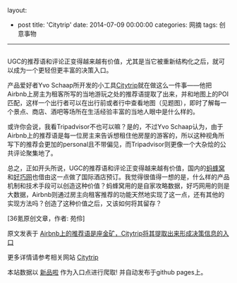 layout: 
  - post 
title: 'Citytrip' 
date: 2014-07-09 00:00:00 
categories: 网摘 
tags: 创意事物 
---

<p><img src="http://a.36krcnd.com/photo/2014/b6e2dfa40c03aca83b4cf797d01c8a42.png" alt=""/></p>

<p>UGC的推荐语和评论正变得越来越有价值，尤其是当它被重新结构化之后，就可以成为一个更轻但更丰富的决策入口。</p>

<p>产品爱好者Yvo Schaap所开发的小工具<a target="_blank" data-no-turbolink="true" href="http://www.yvoschaap.com/citytrip">Citytrip</a>就在做这么一件事——他把Airbnb上房主为租客所写的当地游玩之处的推荐语提取了出来，并和地图上的POI匹配，这样一个出行者可以在出行前或者行中查看地图（见题图），即时了解每一个景点、商店、酒吧等场所在生活经验丰富的当地人眼中是什么样的。</p>

<p>或许你会说，我看Tripadvisor不也可以嘛？是的，不过Yvo Schaap认为，由于Airbnb上的推荐语是每一位房主来告诉想租住他房屋的游客的，所以这种视角所写下的推荐会更加的personal且不带偏见，而Tripadvisor则更像一个大杂烩的公共评论聚集地了。</p>

<p>总之，正如开头所说，UGC的推荐语和评论正变得越来越有价值，国内的<a target="_blank" data-no-turbolink="true" href="http://www.36kr.com/p/213134.html">蚂蜂窝</a>和<a target="_blank" data-no-turbolink="true" href="http://www.36kr.com/p/213545.html">好巧网</a>也借由这一点做了国际酒店预订。我觉得很值得一想的是，什么样的产品机制和技术手段可以创造这种价值？蚂蜂窝用的是自家攻略数据，好巧网用的则是大数据，Airbnb则通过房主向租客推荐的功能天然地实现了这一点，还有其他的实现方法吗？创造了这种价值之后，又该如何将其留存？</p>
					<p>[<span>36氪</span>原创文章，作者: 苑伶]</p>
					<p></p>  



原文发表于 [Airbnb上的推荐语是座金矿，Citytrip将其提取出来形成决策信息的入口](http://www.36kr.com/p/213553.html)  

更多详情请参考相关网站 [Citytrip](http://www.yvoschaap.com/citytrip)  

本站数据以 [新品啦](http://xinpinla.com/) 作为入口点进行爬取! 并自动发布于github pages上。  

